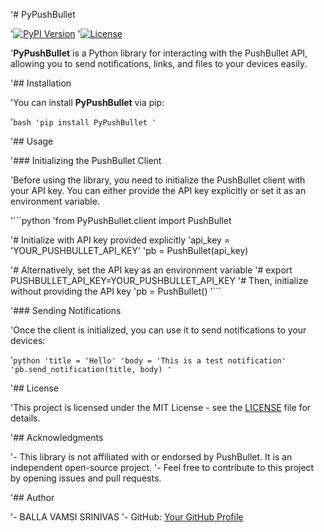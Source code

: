'# PyPushBullet

'[![PyPI Version](https://img.shields.io/pypi/v/PyPushBullet.svg)](https://pypi.org/project/PyPushBullet/)
'[![License](https://img.shields.io/pypi/l/PyPushBullet.svg)](https://github.com/ballavamsi/PyPushBullet/blob/main/LICENSE)

'**PyPushBullet** is a Python library for interacting with the PushBullet API, allowing you to send notifications, links, and files to your devices easily.

'## Installation

'You can install **PyPushBullet** via pip:

'```bash
'pip install PyPushBullet
'```

'## Usage

'### Initializing the PushBullet Client

'Before using the library, you need to initialize the PushBullet client with your API key. You can either provide the API key explicitly or set it as an environment variable.

'```python
'from PyPushBullet.client import PushBullet

'# Initialize with API key provided explicitly
'api_key = 'YOUR_PUSHBULLET_API_KEY'
'pb = PushBullet(api_key)

'# Alternatively, set the API key as an environment variable
'# export PUSHBULLET_API_KEY=YOUR_PUSHBULLET_API_KEY
'# Then, initialize without providing the API key
'pb = PushBullet()
'```

'### Sending Notifications

'Once the client is initialized, you can use it to send notifications to your devices:

'```python
'title = 'Hello'
'body = 'This is a test notification'
'pb.send_notification(title, body)
'```

'## License

'This project is licensed under the MIT License - see the [LICENSE](LICENSE) file for details.

'## Acknowledgments

'- This library is not affiliated with or endorsed by PushBullet. It is an independent open-source project.
'- Feel free to contribute to this project by opening issues and pull requests.

'## Author

'- BALLA VAMSI SRINIVAS
'- GitHub: [Your GitHub Profile](https://github.com/ballavamsi)

